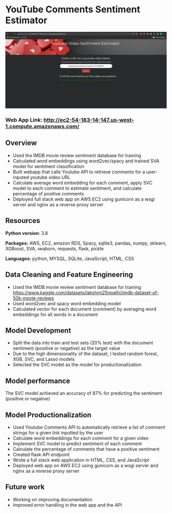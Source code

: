 # YouTube Comments Sentiment Estimator

<p align="center">
  <img src="readme_images/homepage.png" width="600" >
</p>

### Web App Link: http://ec2-54-183-14-147.us-west-1.compute.amazonaws.com/

## Overview
* Used the IMDB movie review sentiment database for training 
* Calculated word embeddings using word2vec/spacy and trained SVA model for sentiment classification
* Built webapp that calls Youtube API to retrieve comments for a user-inputed youtube video URL
* Calculate average word embedding for each comment, apply SVC model to each comment to estimate sentiment, and calculate percentage of positive comments
* Deployed full stack web app on AWS EC2 using gunicorn as a wsgi server and nginx as a reverse proxy server

## Resources
**Python version:** 3.8

**Packages:** AWS, EC2, amazon RDS, Spacy, sqlite3, pandas, numpy, sklearn, XGBoost, SVA, seaborn, requests, flask, pickle

**Languages:** python, MYSQL, SQLite, JavaScript, HTML, CSS

## Data Cleaning and Feature Engineering
* Used the IMDB movie review sentiment database for training 
https://www.kaggle.com/datasets/lakshmi25npathi/imdb-dataset-of-50k-movie-reviews 
* Used word2vec and spacy word embedding model
* Calculated vector for each document (comment) by averaging word embeddings for all words in a document
 
## Model Development
* Split the data into train and test sets (20% test) with the document sentiment (positive or negative) as the target value
* Due to the high dimensionality of the dataset, I tested random forest, XGB, SVC, and Lasso models 
* Selected the SVC model as the model for productionalization
  
## Model performance
The SVC model achieved an accuracy of 87% for predicting the sentiment (positive or negative)

## Model Productionalization

* Used Youtube Comments API to automatically retrieve a list of comment strings for a given link inputted by the user
* Calculate word embeddings for each comment for a given video
* Implement SVC model to predict sentiment of each comment
* Calculate the percentage of comments that have a positive sentiment
* Created flask API endpoint 
* Wrote a full stack web application in HTML, CSS, and JavaScript
* Deployed web app on AWS EC2 using gunicorn as a wsgi server and nginx as a reverse proxy server 

## Future work
* Working on improving documentation
* Improved error handling in the web app and the API
